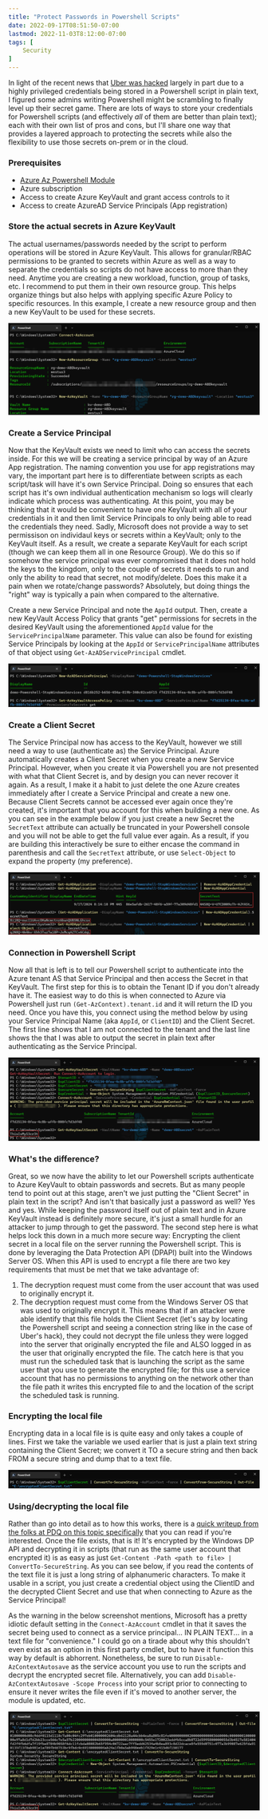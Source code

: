 ```yaml
---
title: "Protect Passwords in Powershell Scripts"
date: 2022-09-17T08:51:50-07:00
lastmod: 2022-11-03T8:12:00-07:00
tags: [
    Security
]
---
```


In light of the recent news that [Uber was hacked](https://arstechnica.com/information-technology/2022/09/uber-was-hacked-to-its-core-purportedly-by-an-18-year-old-here-are-the-basics/) largely in part due to a highly privileged credentials being stored in a Powershell script in plain text, I figured some admins writing Powershell might be scrambling to finally level up their secret game. There are lots of ways to store your credentials for Powershell scripts (and effectively _all_ of them are better than plain text); each with their own list of pros and cons, but I'll share one way that provides a layered approach to protecting the secrets while also the flexibility to use those secrets on-prem or in the cloud.

### Prerequisites
* [Azure Az Powershell Module](https://learn.microsoft.com/en-us/powershell/azure/install-az-ps?view=azps-8.3.0)
* Azure subscription
* Access to create Azure KeyVault and grant access controls to it
* Access to create AzureAD Service Principals (App registration)

### Store the actual secrets in Azure KeyVault
The actual usernames/passwords needed by the script to perform operations will be stored in Azure KeyVault. This allows for granular/RBAC permissions to be granted to secrets within Azure as well as a way to separate the credentials so scripts do not have access to more than they need. Anytime you are creating a new workload, function, group of tasks, etc. I recommend to put them in their own resource group. This helps organize things but also helps with applying specific Azure Policy to specific resources. In this example, I create a new resource group and then a new KeyVault to be used for these secrets.

![](create-rg-and-kv.png)

### Create a Service Principal
Now that the KeyVault exists we need to limit who can access the secrets inside. For this we will be creating a service principal by way of an Azure App registration. The naming convention you use for app registrations may vary, the important part here is to differentiate between scripts as each script/task will have it's own Service Principal. Doing so ensures that each script has it's own individual authentication mechanism so logs will clearly indicate which process was authenticating. At this point, you may be thinking that it would be convenient to have one KeyVault with all of your credentials in it and then limit Service Principals to only being able to read the credentials they need. Sadly, Microsoft does not provide a way to set permissison on individaul keys or secrets within a KeyVault; only to the KeyVault itself. As a result, we create a separate KeyVault for each script (though we can keep them all in one Resource Group). We do this so if somehow the service principal was ever compromised that it does not hold the keys to the kingdom, only to the couple of secrets it needs to run and only the ability to read that secret, not modify/delete. Does this make it a pain when we rotate/change passwords? Absolutely, but doing things the "right" way is typically a pain when compared to the alternative.

Create a new Service Principal and note the `AppId` output. Then, create a new KeyVault Access Policy that grants "get" permissions for secrets in the desired KeyVault using the aforementioned `AppId` value for the `ServicePrincipalName` parameter. This value can also be found for existing Service Principals by looking at the `AppId` or `ServicePrincipalName` attributes of that object using `Get-AzADServicePrincipal` cmdlet.

![](create-serviceprincipal-and-accesspolicy.png)

### Create a Client Secret
The Service Principal now has access to the KeyVault, however we still need a way to use (authenticate as) the Service Principal. Azure automatically creates a Client Secret when you create a new Service Principal. However, when you create it via Powershell you are not presented with what that Client Secret is, and by design you can never recover it again. As a result, I make it a habit to just delete the one Azure creates immediately after I create a Service Principal and create a new one. Because Client Secrets cannot be accessed ever again once they're created, it's important that you account for this when building a new one. As you can see in the example below if you just create a new Secret the `SecretText` attribute can actually be truncated in your Powershell console and you will not be able to get the full value ever again. As a result, if you are building this interactively be sure to either encase the command in parenthesis and call the `SecretText` attribute, or use `Select-Object` to expand the property (my preference).

![](secret-text-attribute.png)

### Connection in Powershell Script
Now all that is left is to tell our Powershell script to authenticate into the Azure tenant AS that Service Principal and then access the Secret in that KeyVault. The first step for this is to obtain the Tenant ID if you don't already have it. The easiest way to do this is when connected to Azure via Powershell just run `(Get-AzContext).tenant.id` and it will return the ID you need. Once you have this, you connect using the method below by using your Service Principal Name (aka `AppId`, or `ClientID`) and the Client Secret. The first line shows that I am not connected to the tenant and the last line shows the that I was able to output the secret in plain text after authenticating as the Service Principal.

![](connect-sp-output-secret.png)

### What's the difference?
Great, so we now have the ability to let our Powershell scripts authenticate to Azure KeyVault to obtain passwords and secrets. But as many people tend to point out at this stage, aren't we just putting the "Client Secret" in plain text in the script? And isn't that basically just a password as well? Yes and yes. While keeping the password itself out of plain text and in Azure KeyVault instead is definitely more secure, it's just a small hurdle for an attacker to jump through to get the password. The second step here is what helps lock this down in a much more secure way: Encrypting the client secret in a local file on the server running the Powershell script. This is done by leveraging the Data Protection API (DPAPI) built into the Windows Server OS. When this API is used to encrypt a file there are two key requirements that must be met that we take advantage of:
1. The decryption request must come from the user account that was used to originally encrypt it.
2. The decryption request must come from the Windows Server OS that was used to originally encrypt it.
This means that if an attacker were able identify that this file holds the Client Secret (let's say by locating the Powershell script and seeing a connection string like in the case of Uber's hack), they could not decrypt the file unless they were logged into the server that originally encrypted the file and ALSO logged in as the user that originally encrypted the file. The catch here is that you must run the scheduled task that is launching the script as the same user that you use to generate the encrypted file; for this use a service account that has no permissions to anything on the network other than the file path it writes this encrypted file to and the location of the script the scheduled task is running.

### Encrypting the local file
Encrypting data in a local file is is quite easy and only takes a couple of lines. First we take the variable we used earlier that is just a plain text string containing the Client Secret; we convert it TO a secure string and then back FROM a secure string and dump that to a text file.

![](encrypting-data-to-file.png)

### Using/decrypting the local file

Rather than go into detail as to how this works, there is a [quick writeup from the folks at PDQ on this topic specifically](https://www.pdq.com/blog/secure-password-with-powershell-encrypting-credentials-part-1/) that you can read if you're interested. Once the file exists, that is it! It's encrypted by the Windows DP API and decrypting it in scripts (that run as the same user account that encrypted it) is as easy as just `Get-Content -Path <path to file> | ConvertTo-SecureString`. As you can see below, if you read the contents of the text file it is just a long string of alphanumeric characters. To make it usable in a script, you just create a credential object using the ClientID and the decrypted Client Secret and use that when connecting to Azure as the Service Principal!

As the warning in the below screenshot mentions, Microsoft has a pretty idiotic default setting in the `Connect-AzAccount` cmdlet in that it saves the secret being used to connect as a service principal... IN PLAIN TEXT... in a text file for "convenience." I could go on a tirade about why this shouldn't even exist as an option in this first party cmdlet, but to have it function this way by default is abhorrent. Nonetheless, be sure to run `Disable-AzContextAutosave` as the service account you use to run the scripts and decrypt the encrypted secret file. Alternatively, you can add `Disable-AzContextAutosave -Scope Process` into your script prior to connecting to ensure it never writes the file even if it's moved to another server, the module is updated, etc.

![](decrypt-client-secret.png)